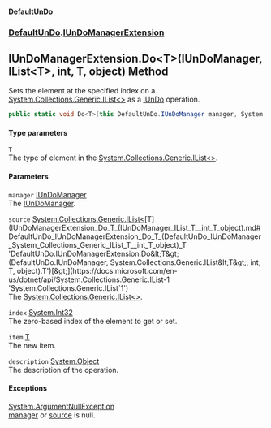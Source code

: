 #### [DefaultUnDo](DefaultUnDo.md 'DefaultUnDo')
### [DefaultUnDo](DefaultUnDo.md#DefaultUnDo 'DefaultUnDo').[IUnDoManagerExtension](IUnDoManagerExtension.md 'DefaultUnDo.IUnDoManagerExtension')
## IUnDoManagerExtension.Do&lt;T&gt;(IUnDoManager, IList&lt;T&gt;, int, T, object) Method
Sets the element at the specified index on a [System.Collections.Generic.IList&lt;&gt;](https://docs.microsoft.com/en-us/dotnet/api/System.Collections.Generic.IList-1 'System.Collections.Generic.IList`1') as a [IUnDo](IUnDo.md 'DefaultUnDo.IUnDo') operation.  
```csharp
public static void Do<T>(this DefaultUnDo.IUnDoManager manager, System.Collections.Generic.IList<T> source, int index, T item, object description=null);
```
#### Type parameters
<a name='DefaultUnDo_IUnDoManagerExtension_Do_T_(DefaultUnDo_IUnDoManager_System_Collections_Generic_IList_T__int_T_object)_T'></a>
`T`  
The type of element in the [System.Collections.Generic.IList&lt;&gt;](https://docs.microsoft.com/en-us/dotnet/api/System.Collections.Generic.IList-1 'System.Collections.Generic.IList`1').
  
#### Parameters
<a name='DefaultUnDo_IUnDoManagerExtension_Do_T_(DefaultUnDo_IUnDoManager_System_Collections_Generic_IList_T__int_T_object)_manager'></a>
`manager` [IUnDoManager](IUnDoManager.md 'DefaultUnDo.IUnDoManager')  
The [IUnDoManager](IUnDoManager.md 'DefaultUnDo.IUnDoManager').
  
<a name='DefaultUnDo_IUnDoManagerExtension_Do_T_(DefaultUnDo_IUnDoManager_System_Collections_Generic_IList_T__int_T_object)_source'></a>
`source` [System.Collections.Generic.IList&lt;](https://docs.microsoft.com/en-us/dotnet/api/System.Collections.Generic.IList-1 'System.Collections.Generic.IList`1')[T](IUnDoManagerExtension_Do_T_(IUnDoManager_IList_T__int_T_object).md#DefaultUnDo_IUnDoManagerExtension_Do_T_(DefaultUnDo_IUnDoManager_System_Collections_Generic_IList_T__int_T_object)_T 'DefaultUnDo.IUnDoManagerExtension.Do&lt;T&gt;(DefaultUnDo.IUnDoManager, System.Collections.Generic.IList&lt;T&gt;, int, T, object).T')[&gt;](https://docs.microsoft.com/en-us/dotnet/api/System.Collections.Generic.IList-1 'System.Collections.Generic.IList`1')  
The [System.Collections.Generic.IList&lt;&gt;](https://docs.microsoft.com/en-us/dotnet/api/System.Collections.Generic.IList-1 'System.Collections.Generic.IList`1').
  
<a name='DefaultUnDo_IUnDoManagerExtension_Do_T_(DefaultUnDo_IUnDoManager_System_Collections_Generic_IList_T__int_T_object)_index'></a>
`index` [System.Int32](https://docs.microsoft.com/en-us/dotnet/api/System.Int32 'System.Int32')  
The zero-based index of the element to get or set.
  
<a name='DefaultUnDo_IUnDoManagerExtension_Do_T_(DefaultUnDo_IUnDoManager_System_Collections_Generic_IList_T__int_T_object)_item'></a>
`item` [T](IUnDoManagerExtension_Do_T_(IUnDoManager_IList_T__int_T_object).md#DefaultUnDo_IUnDoManagerExtension_Do_T_(DefaultUnDo_IUnDoManager_System_Collections_Generic_IList_T__int_T_object)_T 'DefaultUnDo.IUnDoManagerExtension.Do&lt;T&gt;(DefaultUnDo.IUnDoManager, System.Collections.Generic.IList&lt;T&gt;, int, T, object).T')  
The new item.
  
<a name='DefaultUnDo_IUnDoManagerExtension_Do_T_(DefaultUnDo_IUnDoManager_System_Collections_Generic_IList_T__int_T_object)_description'></a>
`description` [System.Object](https://docs.microsoft.com/en-us/dotnet/api/System.Object 'System.Object')  
The description of the operation.
  
#### Exceptions
[System.ArgumentNullException](https://docs.microsoft.com/en-us/dotnet/api/System.ArgumentNullException 'System.ArgumentNullException')  
[manager](IUnDoManagerExtension_Do_T_(IUnDoManager_IList_T__int_T_object).md#DefaultUnDo_IUnDoManagerExtension_Do_T_(DefaultUnDo_IUnDoManager_System_Collections_Generic_IList_T__int_T_object)_manager 'DefaultUnDo.IUnDoManagerExtension.Do&lt;T&gt;(DefaultUnDo.IUnDoManager, System.Collections.Generic.IList&lt;T&gt;, int, T, object).manager') or [source](IUnDoManagerExtension_Do_T_(IUnDoManager_IList_T__int_T_object).md#DefaultUnDo_IUnDoManagerExtension_Do_T_(DefaultUnDo_IUnDoManager_System_Collections_Generic_IList_T__int_T_object)_source 'DefaultUnDo.IUnDoManagerExtension.Do&lt;T&gt;(DefaultUnDo.IUnDoManager, System.Collections.Generic.IList&lt;T&gt;, int, T, object).source') is null.
